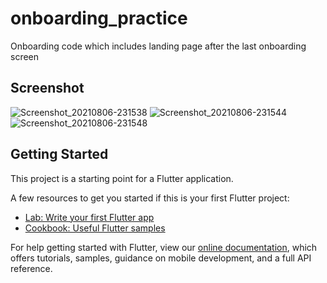 # onboarding_practice

Onboarding code which includes landing page after the last onboarding screen

## Screenshot

![Screenshot_20210806-231538](https://user-images.githubusercontent.com/54916682/128576561-5d53fed3-09d2-4885-80f7-c7ed979f53cc.png)
![Screenshot_20210806-231544](https://user-images.githubusercontent.com/54916682/128576574-aa1399bf-f713-4bab-ae18-33ad1b4acbf4.png)
![Screenshot_20210806-231548](https://user-images.githubusercontent.com/54916682/128576374-be7fefc3-d1b8-4736-8e55-11cc258e68a4.png)

## Getting Started

This project is a starting point for a Flutter application.

A few resources to get you started if this is your first Flutter project:

- [Lab: Write your first Flutter app](https://flutter.dev/docs/get-started/codelab)
- [Cookbook: Useful Flutter samples](https://flutter.dev/docs/cookbook)

For help getting started with Flutter, view our
[online documentation](https://flutter.dev/docs), which offers tutorials,
samples, guidance on mobile development, and a full API reference.
